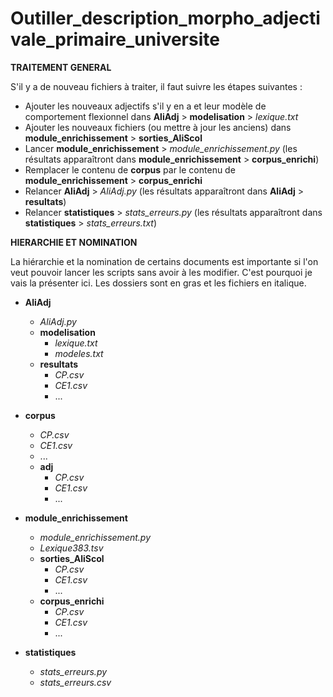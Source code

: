 # Outiller_description_morpho_adjectivale_primaire_universite

**TRAITEMENT GENERAL**

S'il y a de nouveau fichiers à traiter, il faut suivre les étapes suivantes :
  - Ajouter les nouveaux adjectifs s'il y en a et leur modèle de comportement flexionnel dans **AliAdj** > **modelisation** > *lexique.txt*
  - Ajouter les nouveaux fichiers (ou mettre à jour les anciens) dans **module_enrichissement** > **sorties_AliScol**
  - Lancer **module_enrichissement** > *module_enrichissement.py* (les résultats apparaîtront dans **module_enrichissement** > **corpus_enrichi**)
  - Remplacer le contenu de **corpus** par le contenu de **module_enrichissement** > **corpus_enrichi**
  - Relancer **AliAdj** > *AliAdj.py* (les résultats apparaîtront dans **AliAdj** > **resultats**)
  - Relancer **statistiques** > *stats_erreurs.py* (les résultats apparaîtront dans **statistiques** > *stats_erreurs.txt*)

**HIERARCHIE ET NOMINATION**

La hiérarchie et la nomination de certains documents est importante si l'on veut pouvoir lancer les scripts sans avoir à les modifier.
C'est pourquoi je vais la présenter ici. Les dossiers sont en gras et les fichiers en italique.

* **AliAdj**
  * *AliAdj.py*
  * **modelisation** 
    * *lexique.txt*
    * *modeles.txt*
  * **resultats**
    * *CP.csv*
    * *CE1.csv*
    * ... 

* **corpus**
  * *CP.csv*
  * *CE1.csv*
  * ...
  * **adj**
    * *CP.csv*
    * *CE1.csv*
    * ...

* **module_enrichissement**
  * *module_enrichissement.py*
  * *Lexique383.tsv*
  * **sorties_AliScol**
    * *CP.csv*
    * *CE1.csv*
    * ...
  * **corpus_enrichi**
    * *CP.csv*
    * *CE1.csv*
    * ...

* **statistiques**
  * *stats_erreurs.py*
  * *stats_erreurs.csv*
